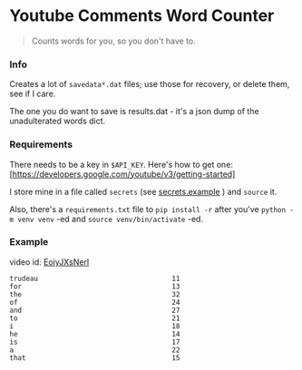 # Youtube Comments Word Counter

> Counts words for you, so you don't have to.

### Info

Creates a lot of `savedata*.dat` files; use those for recovery, or delete them, see if I care.

The one you do want to save is results.dat - it's a json dump of the unadulterated words dict.

### Requirements

There needs to be a key in `$API_KEY`.  Here's how to get one: [https://developers.google.com/youtube/v3/getting-started]

I store mine in a file called `secrets` (see [secrets.example](secrets.example) ) and `source` it.

Also, there's a `requirements.txt` file to `pip install -r` after you've `python -m venv venv` -ed and `source venv/bin/activate` -ed.

### Example

video id: [EoiyJXsNerI](https://www.youtube.com/watch?v=EoiyJXsNerI)

```
trudeau                                 11
for                                     13
the                                     32
of                                      24
and                                     27
to                                      21
i                                       18
he                                      14
is                                      17
a                                       22
that                                    15
```
